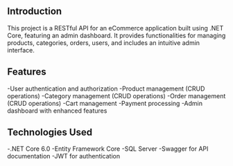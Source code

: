 ## Introduction

This project is a RESTful API for an eCommerce application built using .NET Core, featuring an admin dashboard. It provides functionalities for managing products, categories, orders, users, and includes an intuitive admin interface.

## Features

-User authentication and authorization
-Product management (CRUD operations)
-Category management (CRUD operations)
-Order management (CRUD operations)
-Cart management
-Payment processing
-Admin dashboard with enhanced features

## Technologies Used

-.NET Core 6.0
-Entity Framework Core
-SQL Server
-Swagger for API documentation
-JWT for authentication
